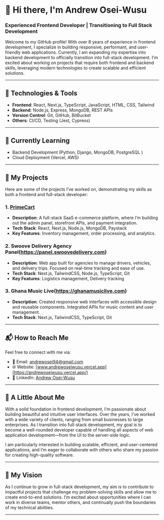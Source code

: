 # 👋 Hi there, I'm Andrew Osei-Wusu

### Experienced Frontend Developer | Transitioning to Full Stack Development

Welcome to my GitHub profile! With over 8 years of experience in frontend development, I specialize in building responsive, performant, and user-friendly web applications. Currently, I am expanding my expertise into backend development to officially transition into full-stack development. I'm excited about working on projects that require both frontend and backend skills, leveraging modern technologies to create scalable and efficient solutions.

---

## 🔧 Technologies & Tools

- **Frontend**: React, Next.js, TypeScript, JavaScript, HTML, CSS, Tailwind
- **Backend**: Node.js, Express, MongoDB, REST APIs
- **Version Control**: Git, GitHub, BitBucket
- **Others**: CI/CD, Testing (Jest, Cypress)

---

## 🌱 Currently Learning

- Backend Development (Python, Django, MongoDB, PostgreSQL )
- Cloud Deployment (Vercel, AWS)

---

## 💼 My Projects

Here are some of the projects I’ve worked on, demonstrating my skills as both a frontend and full-stack developer:

### 1. **[PrimeCart](#)** 
   - **Description**: A full-stack SaaS e-commerce platform, where I’m building out the admin panel, storefront APIs, and payment integration.
   - **Tech Stack**: React, Next.js, Node.js, MongoDB, Paystack
   - **Key Features**: Inventory management, order processing, and analytics.

### 2. **Swoove Delivery Agency Panel(https://panel.swoovedelivery.com)** 
   - **Description**: Web app built for agencies to manage drivers, vehicles, and delivery trips. Focused on real-time tracking and ease of use.
   - **Tech Stack**: Next.js, TailwindCSS, Node.js, TypeScript, Git
   - **Key Features**: Logistics management, Delivery tracking

### 3. **Ghana Music Live(https://ghanamusiclive.com)** 
   - **Description**: Created responsive web interfaces with accessible design and reusable components. Integrated APIs for music content and user management. 
   - **Tech Stack**: Next.js, TailwindCSS, TypeScript, Git

---

## 📬 How to Reach Me

Feel free to connect with me via:

- 📧 Email: andrewosei94@gmail.com
- 🌐 Website: [www.andrewoseiwusu.vercel.app](https://andrewoseiwusu.vercel.app/)
- 🔗 LinkedIn: [Andrew Osei-Wusu](https://www.linkedin.com/in/andrewoseiwusu/)

---

## 📝 A Little About Me

With a solid foundation in frontend development, I’m passionate about building beautiful and intuitive user interfaces. Over the years, I’ve worked with a wide variety of clients, ranging from small businesses to large enterprises. As I transition into full-stack development, my goal is to become a well-rounded developer capable of handling all aspects of web application development—from the UI to the server-side logic.

I am particularly interested in building scalable, efficient, and user-centered applications, and I’m eager to collaborate with others who share my passion for creating high-quality software.

---

## 📌 My Vision

As I continue to grow in full-stack development, my aim is to contribute to impactful projects that challenge my problem-solving skills and allow me to create end-to-end solutions. I’m excited about opportunities where I can work in diverse teams, mentor others, and continually push the boundaries of my technical abilities.

---
